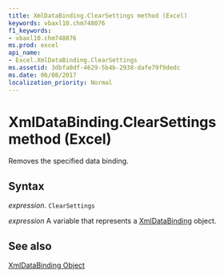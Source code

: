 ```yaml
---
title: XmlDataBinding.ClearSettings method (Excel)
keywords: vbaxl10.chm748076
f1_keywords:
- vbaxl10.chm748076
ms.prod: excel
api_name:
- Excel.XmlDataBinding.ClearSettings
ms.assetid: 3dbfa0df-4629-5b4b-2938-dafe79f9dedc
ms.date: 06/08/2017
localization_priority: Normal
---
```



# XmlDataBinding.ClearSettings method (Excel)

Removes the specified data binding.


## Syntax

_expression_. `ClearSettings`

_expression_ A variable that represents a [XmlDataBinding](./Excel.XmlDataBinding.md) object.


## See also


[XmlDataBinding Object](Excel.XmlDataBinding.md)


